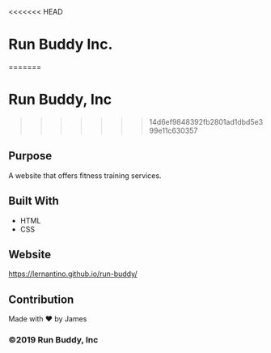 <<<<<<< HEAD
# Run Buddy Inc.
=======
# Run Buddy, Inc
>>>>>>> 14d6ef9848392fb2801ad1dbd5e399e11c630357

## Purpose
A website that offers fitness training services. 

## Built With
* HTML
* CSS

## Website
https://lernantino.github.io/run-buddy/

## Contribution
Made with ❤️ by James

### ©️2019 Run Buddy, Inc 
